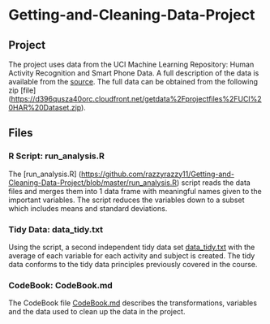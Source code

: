 # Getting-and-Cleaning-Data-Project

## Project
The project uses data from the UCI Machine Learning Repository: Human Activity Recognition and Smart Phone Data. A full description of the data is available from the [source](http://archive.ics.uci.edu/ml/datasets/Human+Activity+Recognition+Using+Smartphones). The full data can be obtained from the following zip [file] (https://d396qusza40orc.cloudfront.net/getdata%2Fprojectfiles%2FUCI%20HAR%20Dataset.zip).

## Files

### R Script: run_analysis.R
The [run_analysis.R] (https://github.com/razzyrazzy11/Getting-and-Cleaning-Data-Project/blob/master/run_analysis.R) script reads the data files and merges them into 1 data frame with meaningful names given to the important variables. The script reduces the variables down to a subset which includes means and standard deviations.

### Tidy Data: data_tidy.txt
Using the script, a second independent tidy data set [data_tidy.txt](https://github.com/razzyrazzy11/Getting-and-Cleaning-Data-Project/blob/master/data_tidy.txt) with the average of each variable for each activity and subject is created. The tidy data conforms to the tidy data principles previously covered in the course.

### CodeBook: CodeBook.md
The CodeBook file [CodeBook.md](https://github.com/razzyrazzy11/Getting-and-Cleaning-Data-Project/blob/master/CodeBook.md) describes the transformations, variables and the data used to clean up the data in the project.
